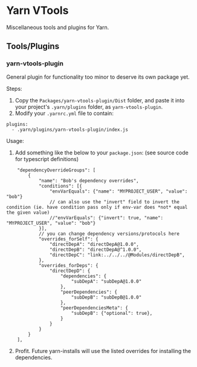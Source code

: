 # Yarn VTools

Miscellaneous tools and plugins for Yarn.

## Tools/Plugins

### yarn-vtools-plugin

General plugin for functionality too minor to deserve its own package yet.

Steps:
1) Copy the `Packages/yarn-vtools-plugin/Dist` folder, and paste it into your project's `.yarn/plugins` folder, as `yarn-vtools-plugin`.
2) Modify your `.yarnrc.yml` file to contain:
```
plugins:
  - .yarn/plugins/yarn-vtools-plugin/index.js
```

Usage:
1) Add something like the below to your `package.json`: (see source code for typescript definitions)
```
	"dependencyOverrideGroups": [
		{
			"name": "Bob's dependency overrides",
			"conditions": [{
				"envVarEquals": {"name": "MYPROJECT_USER", "value": "bob"}
				// can also use the "invert" field to invert the condition (ie. have condition pass only if env-var does *not* equal the given value)
				//"envVarEquals": {"invert": true, "name": "MYPROJECT_USER", "value": "bob"}
			}],
			// you can change dependency versions/protocols here
			"overrides_forSelf": {
				"directDepA": "directDepA@1.0.0",
				"directDepB": "directDepA@^1.0.0",
				"directDepC": "link:../../../@Modules/directDepB",
			},
			"overrides_forDeps": {
				"directDepD": {
					"dependencies": {
						"subDepA": "subDepA@1.0.0"
					},
					"peerDependencies": {
						"subDepB": "subDepB@1.0.0"
					},
					"peerDependenciesMeta": {
						"subDepB": {"optional": true},
					}
				}
			}
		}
	],
```
2) Profit. Future yarn-installs will use the listed overrides for installing the dependencies.